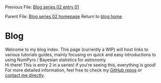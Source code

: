Previous File: [Blog series 02 entry 01](.\..\02_01_entryone\entry02-02.html)	   
  
  
  
Parent File: [Blog series 02 homepage](.\..\02home.html)	 Return to [blog home](..\..\..\bloghome.html)  
  
# Blog
  

  
Welcome to my blog index. This page (currently a WIP) will host links to various tutorials guides, mainly focusing on quick and easy introductions to using NumPyro / Bayesian statistics for astronomy  
Hi there! This is entry 2 in a series! if you're seeing this, everything is good!  
For more detailed information, feel free to check my [GitHub repos](https://github.com/HughMcDougall/) or [contact me directly](hughmcdougallemail@gmail.com).  
